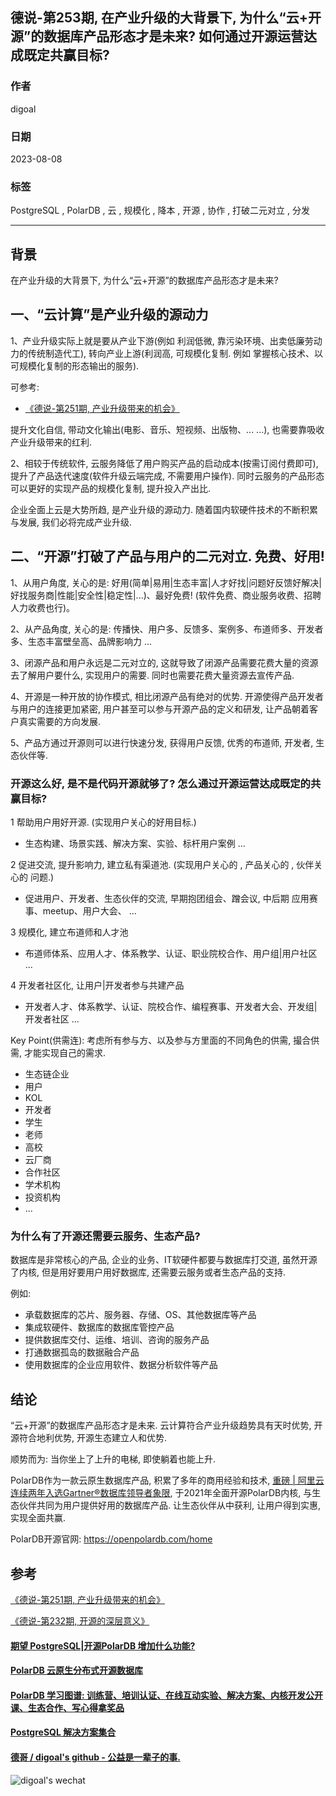 ## 德说-第253期, 在产业升级的大背景下, 为什么“云+开源”的数据库产品形态才是未来? 如何通过开源运营达成既定共赢目标?    
                                                                      
### 作者                                                
digoal                                                
                                                
### 日期                                                
2023-08-08                                           
                                                
### 标签                                                
PostgreSQL , PolarDB , 云 , 规模化 , 降本 , 开源 , 协作 , 打破二元对立 , 分发                   
                                                
----                                                
                                                
## 背景     
  
在产业升级的大背景下, 为什么“云+开源”的数据库产品形态才是未来?    
  
## 一、“云计算”是产业升级的源动力    
1、产业升级实际上就是要从产业下游(例如 利润低微, 靠污染环境、出卖低廉劳动力的传统制造代工), 转向产业上游(利润高, 可规模化复制. 例如 掌握核心技术、以可规模化复制的形态输出的服务).  
  
可参考:   
- [《德说-第251期, 产业升级带来的机会》](../202308/20230805_02.md)    
  
提升文化自信, 带动文化输出(电影、音乐、短视频、出版物、... ...), 也需要靠吸收产业升级带来的红利.    
   
2、相较于传统软件, 云服务降低了用户购买产品的启动成本(按需订阅付费即可), 提升了产品迭代速度(软件升级云端完成, 不需要用户操作). 同时云服务的产品形态可以更好的实现产品的规模化复制, 提升投入产出比.   
  
企业全面上云是大势所趋, 是产业升级的源动力. 随着国内软硬件技术的不断积累与发展, 我们必将完成产业升级.    
  
## 二、“开源”打破了产品与用户的二元对立. 免费、好用!    
  
1、从用户角度, 关心的是: 好用(简单|易用|生态丰富|人才好找|问题好反馈好解决|好找服务商|性能|安全性|稳定性|...)、最好免费!  (软件免费、商业服务收费、招聘人力收费也行)。    
  
2、从产品角度, 关心的是: 传播快、用户多、反馈多、案例多、布道师多、开发者多、生态丰富壁垒高、品牌影响力 ...     
  
3、闭源产品和用户永远是二元对立的, 这就导致了闭源产品需要花费大量的资源去了解用户要什么, 实现用户的需要. 同时也需要花费大量资源去宣传产品.   
  
4、开源是一种开放的协作模式, 相比闭源产品有绝对的优势. 开源使得产品开发者与用户的连接更加紧密, 用户甚至可以参与开源产品的定义和研发, 让产品朝着客户真实需要的方向发展.   
  
5、产品方通过开源则可以进行快速分发, 获得用户反馈, 优秀的布道师, 开发者, 生态伙伴等.     
  
### 开源这么好, 是不是代码开源就够了? 怎么通过开源运营达成既定的共赢目标?    
  
1 帮助用户用好开源. (实现用户关心的好用目标.)    
- 生态构建、场景实践、解决方案、实验、标杆用户案例 ...    
  
2 促进交流, 提升影响力, 建立私有渠道池. (实现用户关心的 , 产品关心的 , 伙伴关心的 问题.)    
- 促进用户、开发者、生态伙伴的交流, 早期抱团组会、蹭会议, 中后期 应用赛事、meetup、用户大会、 ...   
  
3 规模化, 建立布道师和人才池    
- 布道师体系、应用人才、体系教学、认证、职业院校合作、用户组|用户社区 ...   
  
4 开发者社区化, 让用户|开发者参与共建产品   
- 开发者人才、体系教学、认证、院校合作、编程赛事、开发者大会、开发组|开发者社区 ...    
  
  
Key Point(供需连): 考虑所有参与方、以及参与方里面的不同角色的供需, 撮合供需, 才能实现自己的需求.    
- 生态链企业  
- 用户  
- KOL   
- 开发者  
- 学生  
- 老师  
- 高校  
- 云厂商  
- 合作社区  
- 学术机构  
- 投资机构  
- ...  
  
  
### 为什么有了开源还需要云服务、生态产品?    
  
数据库是非常核心的产品, 企业的业务、IT软硬件都要与数据库打交道, 虽然开源了内核, 但是用好要用户用好数据库, 还需要云服务或者生态产品的支持.    
  
例如:  
- 承载数据库的芯片、服务器、存储、OS、其他数据库等产品  
- 集成软硬件、数据库的数据库管控产品  
- 提供数据库交付、运维、培训、咨询的服务产品  
- 打通数据孤岛的数据融合产品  
- 使用数据库的企业应用软件、数据分析软件等产品  
  
  
## 结论  
“云+开源”的数据库产品形态才是未来.  云计算符合产业升级趋势具有天时优势, 开源符合地利优势, 开源生态建立人和优势.    
  
顺势而为: 当你坐上了上升的电梯, 即使躺着也能上升.    
  
PolarDB作为一款云原生数据库产品, 积累了多年的商用经验和技术, [重磅 | 阿里云连续两年入选Gartner®数据库领导者象限](https://developer.aliyun.com/article/845234), 于2021年全面开源PolarDB内核, 与生态伙伴共同为用户提供好用的数据库产品. 让生态伙伴从中获利, 让用户得到实惠, 实现全面共赢.   
  
PolarDB开源官网: https://openpolardb.com/home    
  
## 参考  
[《德说-第251期, 产业升级带来的机会》](../202308/20230805_02.md)    
  
[《德说-第232期, 开源的深层意义》](../202305/20230528_02.md)    
  
  
  
#### [期望 PostgreSQL|开源PolarDB 增加什么功能?](https://github.com/digoal/blog/issues/76 "269ac3d1c492e938c0191101c7238216")
  
  
#### [PolarDB 云原生分布式开源数据库](https://github.com/ApsaraDB "57258f76c37864c6e6d23383d05714ea")
  
  
#### [PolarDB 学习图谱: 训练营、培训认证、在线互动实验、解决方案、内核开发公开课、生态合作、写心得拿奖品](https://www.aliyun.com/database/openpolardb/activity "8642f60e04ed0c814bf9cb9677976bd4")
  
  
#### [PostgreSQL 解决方案集合](../201706/20170601_02.md "40cff096e9ed7122c512b35d8561d9c8")
  
  
#### [德哥 / digoal's github - 公益是一辈子的事.](https://github.com/digoal/blog/blob/master/README.md "22709685feb7cab07d30f30387f0a9ae")
  
  
![digoal's wechat](../pic/digoal_weixin.jpg "f7ad92eeba24523fd47a6e1a0e691b59")
  
